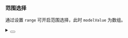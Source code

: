 ### 范围选择

通过设置 `range` 可开启范围选择，此时 `modelValue` 为数组。

<div class="cell-demo vp-raw">
  <yc-slider
    v-model="value"
    :style="{ width: '300px' }"
    range />
</div>

<script setup>
import { ref } from 'vue';
const value = ref([5, 10]);
</script>

<details>
<summary>
 <button class="code-btn"  >
    <icon-code />
 </button>
</summary>

```vue
<template>
  <yc-slider
    v-model="value"
    :style="{ width: '300px' }"
    range />
</template>

<script setup>
import { ref } from 'vue';
const value = ref([5, 10]);
</script>
```

</details>
